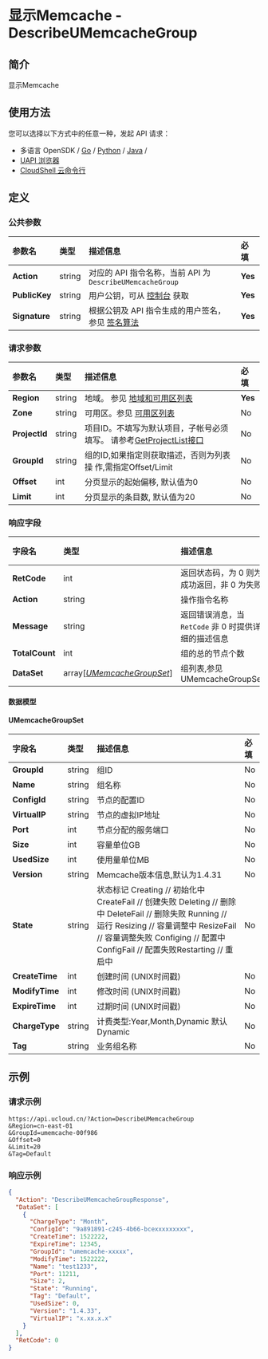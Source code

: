 # 显示Memcache - DescribeUMemcacheGroup

## 简介

显示Memcache






## 使用方法

您可以选择以下方式中的任意一种，发起 API 请求：
- 多语言 OpenSDK / [Go](https://github.com/ucloud/ucloud-sdk-go) / [Python](https://github.com/ucloud/ucloud-sdk-python3) / [Java](https://github.com/ucloud/ucloud-sdk-java) /
- [UAPI 浏览器](https://console.ucloud.cn/uapi/detail?id=DescribeUMemcacheGroup)
- [CloudShell 云命令行](https://shell.ucloud.cn/)


## 定义

### 公共参数

| 参数名 | 类型 | 描述信息 | 必填 |
|:---|:---|:---|:---|
| **Action**     | string  | 对应的 API 指令名称，当前 API 为 `DescribeUMemcacheGroup`                        | **Yes** |
| **PublicKey**  | string  | 用户公钥，可从 [控制台](https://console.ucloud.cn/uapi/apikey) 获取                                             | **Yes** |
| **Signature**  | string  | 根据公钥及 API 指令生成的用户签名，参见 [签名算法](api/summary/signature.md)  | **Yes** |

### 请求参数

| 参数名 | 类型 | 描述信息 | 必填 |
|:---|:---|:---|:---|
| **Region** | string | 地域。 参见 [地域和可用区列表](api/summary/regionlist) |**Yes**|
| **Zone** | string | 可用区。参见 [可用区列表](api/summary/regionlist) |No|
| **ProjectId** | string | 项目ID。不填写为默认项目，子帐号必须填写。 请参考[GetProjectList接口](api/summary/get_project_list) |No|
| **GroupId** | string | 组的ID,如果指定则获取描述，否则为列表操 作,需指定Offset/Limit |No|
| **Offset** | int | 分页显示的起始偏移, 默认值为0 |No|
| **Limit** | int | 分页显示的条目数, 默认值为20 |No|

### 响应字段

| 字段名 | 类型 | 描述信息 | 必填 |
|:---|:---|:---|:---|
| **RetCode** | int | 返回状态码，为 0 则为成功返回，非 0 为失败 |**Yes**|
| **Action** | string | 操作指令名称 |**Yes**|
| **Message** | string | 返回错误消息，当 `RetCode` 非 0 时提供详细的描述信息 |No|
| **TotalCount** | int | 组的总的节点个数 |No|
| **DataSet** | array[[*UMemcacheGroupSet*](#UMemcacheGroupSet)] | 组列表,参见 UMemcacheGroupSet |No|

#### 数据模型


#### UMemcacheGroupSet

| 字段名 | 类型 | 描述信息 | 必填 |
|:---|:---|:---|:---|
| **GroupId** | string | 组ID |No|
| **Name** | string | 组名称 |No|
| **ConfigId** | string | 节点的配置ID |No|
| **VirtualIP** | string | 节点的虚拟IP地址 |No|
| **Port** | int | 节点分配的服务端口 |No|
| **Size** | int | 容量单位GB |No|
| **UsedSize** | int | 使用量单位MB |No|
| **Version** | string | Memcache版本信息,默认为1.4.31 |No|
| **State** | string | 状态标记 Creating // 初始化中 CreateFail // 创建失败 Deleting // 删除中 DeleteFail // 删除失败 Running // 运行 Resizing // 容量调整中 ResizeFail // 容量调整失败 Configing // 配置中 ConfigFail // 配置失败Restarting // 重启中 |No|
| **CreateTime** | int | 创建时间 (UNIX时间戳) |No|
| **ModifyTime** | int | 修改时间 (UNIX时间戳) |No|
| **ExpireTime** | int | 过期时间 (UNIX时间戳) |No|
| **ChargeType** | string | 计费类型:Year,Month,Dynamic 默认Dynamic |No|
| **Tag** | string | 业务组名称 |No|

## 示例

### 请求示例
    
```
https://api.ucloud.cn/?Action=DescribeUMemcacheGroup
&Region=cn-east-01
&GroupId=umemcache-00f986
&Offset=0
&Limit=20
&Tag=Default
```

### 响应示例
    
```json
{
  "Action": "DescribeUMemcacheGroupResponse",
  "DataSet": [
    {
      "ChargeType": "Month",
      "ConfigId": "9a891891-c245-4b66-bcexxxxxxxxx",
      "CreateTime": 1522222,
      "ExpireTime": 12345,
      "GroupId": "umemcache-xxxxx",
      "ModifyTime": 1522222,
      "Name": "test1233",
      "Port": 11211,
      "Size": 2,
      "State": "Running",
      "Tag": "Default",
      "UsedSize": 0,
      "Version": "1.4.33",
      "VirtualIP": "x.xx.x.x"
    }
  ],
  "RetCode": 0
}
```





